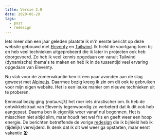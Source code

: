 ```yaml
---
title: Versie 2.0
date: 2020-06-28
tags:
  - post
  - redesign
---
```

Iets meer dan een jaar geleden plaatste ik m'n eerste bericht op deze website gebouwd met [Eleventy](https://www.11ty.dev/) en [Tailwind](https://tailwindcss.com/). Ik hield de voortgang toen bij en heb veel technieken uitgeprobeerd die ik later in projecten ook heb doorgevoerd. Zo heb ik veel kennis opgedaan om vanuit Tailwind (dynamische) thema's te maken en heb ik in de tussentijd veel ervaring opgedaan van Eleventy.

<!-- excerpt -->

Nu vlak voor de zomervakantie ben ik een paar avonden aan de slag geweest met [Alpine.js](https://github.com/alpinejs/alpine). Daarmee bezig kreeg ik zin om dit ook te gebruiken voor mijn eigen website. Het is een leuke manier om nieuwe technieken uit te proberen.

Eenmaal bezig ging _(natuurlijk)_ het roer iets drastischer om. Ik heb de ontwikkelstraat van Eleventy tegenwoordig zo verbeterd dat ik dit ook heb aangepast. Daarna ben ik eigenlijk weer vanaf nul begonnen. Het is misschien niet altijd slim, maar houdt het wel fris en geeft weer een hoop energie. De berichten betreffende de vorige [redesign](https://diederikdijkstra.nl/blog/tags/redesign/) die ik bijhield heb ik (tijdelijk) verwijderd. Ik denk dat ik dit wel weer ga opstarten, maar eerst vakantie 🏖
